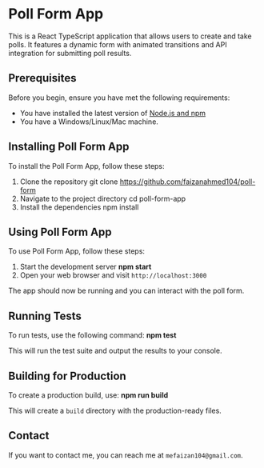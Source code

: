 # Poll Form App

This is a React TypeScript application that allows users to create and take polls. It features a dynamic form with animated transitions and API integration for submitting poll results.

## Prerequisites

Before you begin, ensure you have met the following requirements:

- You have installed the latest version of [Node.js and npm](https://nodejs.org/en/download/)
- You have a Windows/Linux/Mac machine.

## Installing Poll Form App

To install the Poll Form App, follow these steps:

1. Clone the repository
   git clone https://github.com/faizanahmed104/poll-form
2. Navigate to the project directory
   cd poll-form-app
3. Install the dependencies
   npm install

## Using Poll Form App

To use Poll Form App, follow these steps:

1. Start the development server
   **npm start**
2. Open your web browser and visit `http://localhost:3000`

The app should now be running and you can interact with the poll form.

## Running Tests

To run tests, use the following command:
**npm test**

This will run the test suite and output the results to your console.

## Building for Production

To create a production build, use:
**npm run build**

This will create a `build` directory with the production-ready files.

## Contact
If you want to contact me, you can reach me at `mefaizan104@gmail.com`.
